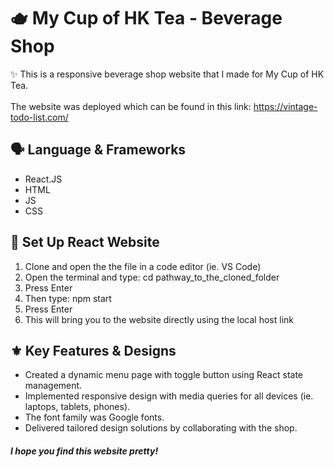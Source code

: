 
# 🫖 My Cup of HK Tea - Beverage Shop
✨ This is a responsive beverage shop website that I made for My Cup of HK Tea. <br/>
<br/>
The website was deployed which can be found in this link: [https://vintage-todo-list.com/ ](https://mycupofhktea.co.uk/)

## 🗣️ Language & Frameworks
* React.JS
* HTML
* JS
* CSS

## 🔧 Set Up React Website
1. Clone and open the the file in a code editor (ie. VS Code)
2. Open the terminal and type: cd pathway_to_the_cloned_folder
3. Press Enter
4. Then type: npm start
5. Press Enter
6. This will bring you to the website directly using the local host link <br/>

## ⚜️ Key Features & Designs
* Created a dynamic menu page with toggle button using React state management.
* Implemented responsive design with media queries for all devices (ie. laptops, tablets, phones).
* The font family was Google fonts.
* Delivered tailored design solutions by collaborating with the shop.

##### I hope you find this website pretty!


